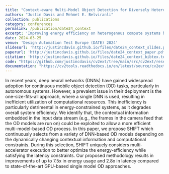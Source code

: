 ```yaml
---
title: "Context-aware Multi-Model Object Detection for Diversely Heterogeneous Compute Systems"
authors: "Justin Davis and Mehmet E. Belviranli"
collection: publications
category: conferences
permalink: /publication/date24_context
excerpt: 'Improving energy efficiency on heterogenous compute systems by exploiting non-monotonic relationships between accuracy-energy-latency between model and hardware architecture pairs.'
date: 2024-03-25
venue: 'Design Automation Test Europe (DATE) 2024'
slidesurl: 'http://justincdavis.github.io/files/date24_context_slides.pdf'
paperurl: 'http://justincdavis.github.io/files/date24_context_paper.pdf'
citation: 'http://justincdavis.github.io/files/date24_context_bibtex.tex'
code: "https://github.com/justincdavis/cv2ext/tree/main/src/cv2ext/research/shift"
documentation: "https://cv2tools.readthedocs.io/en/latest/source/cv2ext.research.shift.html"
---
```


In recent years, deep neural networks (DNNs) have gained widespread adoption for continuous mobile object detection (OD) tasks, particularly in autonomous systems. However, a prevalent issue in their deployment is the one-size-fits-all approach, where a single DNN is used, resulting in inefficient utilization of computational resources. This inefficiency is particularly detrimental in energy-constrained systems, as it degrades overall system efficiency. We identify that, the contextual information embedded in the input data stream (e.g., the frames in the camera feed that the OD models are run on) could be exploited to allow a more efficient multi-model-based OD process. In this paper, we propose SHIFT which continuously selects from a variety of DNN-based OD models depending on the dynamically changing contextual information and computational constraints. During this selection, SHIFT uniquely considers multi-accelerator execution to better optimize the energy-efficiency while satisfying the latency constraints. Our proposed methodology results in improvements of up to 7.5x in energy usage and 2.8x in latency compared to state-of-the-art GPU-based single model OD approaches.
